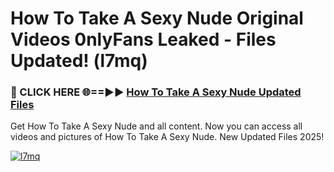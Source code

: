 # How To Take A Sexy Nude Original Videos 0nlyFans Leaked - Files Updated! (l7mq)

<h3>🔴 CLICK HERE 🌐==►► <a href="https://tinyurl.com/4mcuefdz" rel="nofollow">How To Take A Sexy Nude Updated Files</a></h3>

Get How To Take A Sexy Nude and all content. Now you can access all videos and pictures of How To Take A Sexy Nude. New Updated Files 2025!

[![l7mq](https://i.imgur.com/StAQSOY.gif)](https://tinyurl.com/4mcuefdz)
